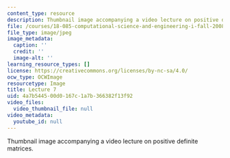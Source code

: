 ```yaml
---
content_type: resource
description: Thumbnail image accompanying a video lecture on positive definite matrices.
file: /courses/18-085-computational-science-and-engineering-i-fall-2008/4a7b544500d0167c1a7b366382f13f92_7.jpg
file_type: image/jpeg
image_metadata:
  caption: ''
  credit: ''
  image-alt: ''
learning_resource_types: []
license: https://creativecommons.org/licenses/by-nc-sa/4.0/
ocw_type: OCWImage
resourcetype: Image
title: Lecture 7
uid: 4a7b5445-00d0-167c-1a7b-366382f13f92
video_files:
  video_thumbnail_file: null
video_metadata:
  youtube_id: null
---
```

Thumbnail image accompanying a video lecture on positive definite matrices.